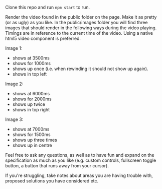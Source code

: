Clone this repo and run `npm start` to run.

Render the video found in the public folder on the page. Make it as pretty (or as ugly) as you like. In the public/images folder you will find three images that should render in the following ways during the video playing. Timings are in reference to the current time of the video. Using a native html5 video component is preferred.

Image 1:
- shows at 3500ms
- shows for 1000ms
- shows up once (i.e. when rewinding it should not show up again).
- shows in top left

Image 2:
- shows at 6000ms
- shows for 2000ms
- shows up twice
- shows in top right

Image 3:
- shows at 7000ms
- shows for 1500ms
- shows up three times
- shows up in centre

Feel free to ask any questions, as well as to have fun and expand on the specification as much as you like (e.g. custom controls, fullscreen toggle button, a button that runs away from your cursor). 

If you're struggling, take notes about areas you are having trouble with, proposed solutions you have considered etc.
